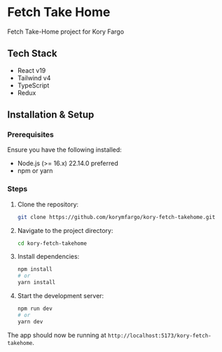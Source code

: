 # Fetch Take Home

Fetch Take-Home project for Kory Fargo

## Tech Stack

 - React v19
 - Tailwind v4
 - TypeScript
 - Redux

## Installation & Setup

### Prerequisites

Ensure you have the following installed:

- Node.js (>= 16.x) 22.14.0 preferred
- npm or yarn

### Steps

1. Clone the repository:
   ```sh
   git clone https://github.com/korymfargo/kory-fetch-takehome.git
   ```
2. Navigate to the project directory:
   ```sh
   cd kory-fetch-takehome
   ```
3. Install dependencies:
   ```sh
   npm install
   # or
   yarn install
   ```
4. Start the development server:
   ```sh
   npm run dev
   # or
   yarn dev
   ```

The app should now be running at `http://localhost:5173/kory-fetch-takehome`.
